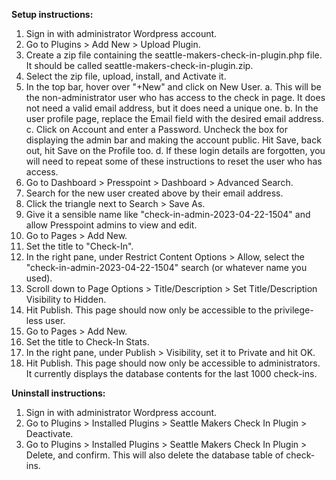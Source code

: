 **Setup instructions:**
1. Sign in with administrator Wordpress account.
2. Go to Plugins > Add New > Upload Plugin.
3. Create a zip file containing the seattle-makers-check-in-plugin.php file. It should be called seattle-makers-check-in-plugin.zip.
4. Select the zip file, upload, install, and Activate it.
5. In the top bar, hover over "+New" and click on New User. 
  a. This will be the non-administrator user who has access to the check in page. It does not need a valid email address, but it does need a unique one.
  b. In the user profile page, replace the Email field with the desired email address.
  c. Click on Account and enter a Password. Uncheck the box for displaying the admin bar and making the account public. Hit Save, back out, hit Save on the Profile too.
  d. If these login details are forgotten, you will need to repeat some of these instructions to reset the user who has access.
6. Go to Dashboard > Presspoint > Dashboard > Advanced Search.
7. Search for the new user created above by their email address.
8. Click the triangle next to Search > Save As.
9. Give it a sensible name like "check-in-admin-2023-04-22-1504" and allow Presspoint admins to view and edit.
10. Go to Pages > Add New.
11. Set the title to "Check-In".
12. In the right pane, under Restrict Content Options > Allow, select the "check-in-admin-2023-04-22-1504" search (or whatever name you used).
13. Scroll down to Page Options > Title/Description > Set Title/Description Visibility to Hidden.
14. Hit Publish. This page should now only be accessible to the privilege-less user.
15. Go to Pages > Add New.
16. Set the title to Check-In Stats.
17. In the right pane, under Publish > Visibility, set it to Private and hit OK.
18. Hit Publish. This page should now only be accessible to administrators. It currently displays the database contents for the last 1000 check-ins.

**Uninstall instructions:**
1. Sign in with administrator Wordpress account.
2. Go to Plugins > Installed Plugins > Seattle Makers Check In Plugin > Deactivate.
3. Go to Plugins > Installed Plugins > Seattle Makers Check In Plugin > Delete, and confirm. This will also delete the database table of check-ins.
